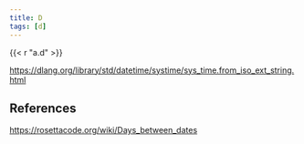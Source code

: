 ```yaml
---
title: D
tags: [d]
---
```


{{< r "a.d" >}}

<https://dlang.org/library/std/datetime/systime/sys_time.from_iso_ext_string.html>

## References

<https://rosettacode.org/wiki/Days_between_dates>
